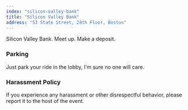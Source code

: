```yaml
---
index: "silicon-valley-bank"
title: "Silicon Valley Bank"
address: "53 State Street, 28th Floor, Boston"
---
```


Silicon Valley Bank. Meet up. Make a deposit.

### Parking

Just park your ride in the lobby, I'm sure no one will care.

### Harassment Policy

If you experience any harassment or other disrespectful behavior, please report it to the host of the event.